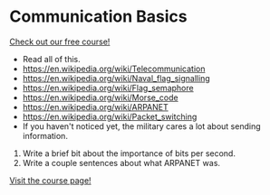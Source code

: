 # Communication Basics

[Check out our free course!](https://academy.hoppersroppers.org/mod/page/view.php?id=693)

   * Read all of this.
   * <https://en.wikipedia.org/wiki/Telecommunication>
   * <https://en.wikipedia.org/wiki/Naval_flag_signalling>
   * <https://en.wikipedia.org/wiki/Flag_semaphore>
   * <https://en.wikipedia.org/wiki/Morse_code>
   * <https://en.wikipedia.org/wiki/ARPANET>
   * <https://en.wikipedia.org/wiki/Packet_switching>
   * If you haven't noticed yet, the military cares a lot about sending information.

   1. Write a brief bit about the importance of bits per second.
   2. Write a couple sentences about what ARPANET was.

[Visit the course page!](https://academy.hoppersroppers.org/mod/assign/view.php?id=693)
 